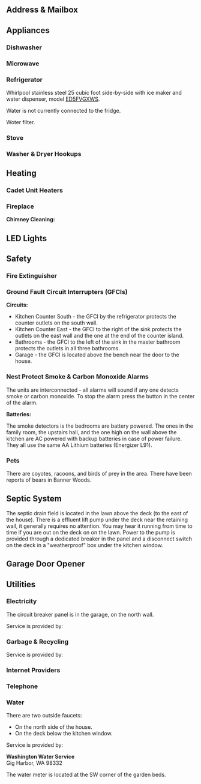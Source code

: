 ## Address & Mailbox

## Appliances

### Dishwasher

### Microwave

### Refrigerator

Whirlpool stainless steel 25 cubic foot side-by-side with ice maker and water dispenser, model [ED5FVGXWS](https://www.whirlpool.com/kitchen/refrigeration/refrigerators/side-by-side/p.25-cu.-ft.-side-by-side-refrigerator-with-full-width-adjustable-slide-out-spillguard-glass-shelves.ed5fvgxws.html).

Water is not currently connected to the fridge.

Woter filter.

### Stove

### Washer & Dryer Hookups

## Heating

### Cadet Unit Heaters

### Fireplace

**Chimney Cleaning:**

## LED Lights

## Safety

### Fire Extinguisher

### Ground Fault Circuit Interrupters (GFCIs)

**Circuits:**

* Kitchen Counter South - the GFCI by the refrigerator protects the counter outlets on the south wall.
* Kitchen Counter East - the GFCI to the right of the sink protects the outlets on the east wall and the one at the end of the counter island. 
* Bathrooms - the GFCI to the left of the sink in the master bathroom protects the outlets in all three bathrooms.
* Garage - the GFCI is located above the bench near the door to the house.

### Nest Protect Smoke & Carbon Monoxide Alarms

The units are interconnected - all alarms will sound if any one detects smoke or carbon monoxide. To stop the alarm press the button in the center of the alarm.

**Batteries:**

The smoke detectors is the bedrooms are battery powered. The ones in the family room, the upstairs hall, and the one high on the wall above the kitchen are AC powered with backup batteries in case of power failure. They all use the same AA Lithium batteries (Energizer L91).

### Pets

There are coyotes, racoons, and birds of prey in the area. There have been reports of bears in Banner Woods.

## Septic System

The septic drain field is located in the lawn above the deck (to the east of the house). There is a effluent lift pump under the deck near the retaining wall, it generally requires no attention. You may hear it running from time to time if you are out on the deck on on the lawn. Power to the pump is provided through a dedicated breaker in the panel and a disconnect switch on the deck in a "weatherproof" box under the kitchen window.

## Garage Door Opener

## Utilities

### Electricity

The circuit breaker panel is in the garage, on the north wall.

Service is provided by:

### Garbage & Recycling

Service is provided by:

### Internet Providers

### Telephone

### Water

There are two outside faucets:
* On the north side of the house.
* On the deck below the kitchen window.

Service is provided by:

**Washington Water Service**  
Gig Harbor, WA 98332  

The water meter is located at the SW corner of the garden beds.

